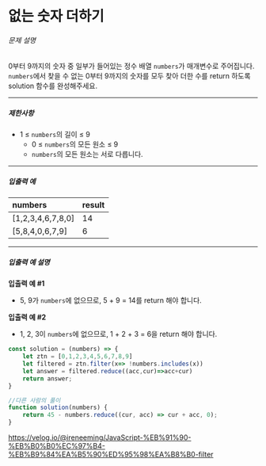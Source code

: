﻿# 없는 숫자 더하기

###### 문제 설명

0부터 9까지의 숫자 중 일부가 들어있는 정수 배열  `numbers`가 매개변수로 주어집니다.  `numbers`에서 찾을 수 없는 0부터 9까지의 숫자를 모두 찾아 더한 수를 return 하도록 solution 함수를 완성해주세요.

----------

##### 제한사항

-   1 ≤  `numbers`의 길이 ≤ 9
    -   0 ≤  `numbers`의 모든 원소 ≤ 9
    -   `numbers`의 모든 원소는 서로 다릅니다.

----------

##### 입출력 예

|numbers|result|
|:---|:---| 
|[1,2,3,4,6,7,8,0]|14
|[5,8,4,0,6,7,9]|6

----------

##### 입출력 예 설명

**입출력 예 #1**

-   5, 9가  `numbers`에 없으므로, 5 + 9 = 14를 return 해야 합니다.

**입출력 예 #2**

-   1, 2, 3이  `numbers`에 없으므로, 1 + 2 + 3 = 6을 return 해야 합니다.
``` javascript
const solution = (numbers) => {
    let ztn = [0,1,2,3,4,5,6,7,8,9]
    let filtered = ztn.filter(x=> !numbers.includes(x))
    let answer = filtered.reduce((acc,cur)=>acc+cur)
    return answer;
}

//다른 사람의 풀이 
function solution(numbers) {
    return 45 - numbers.reduce((cur, acc) => cur + acc, 0);
}
```

https://velog.io/@ireneeming/JavaScript-%EB%91%90-%EB%B0%B0%EC%97%B4-%EB%B9%84%EA%B5%90%ED%95%98%EA%B8%B0-filter
